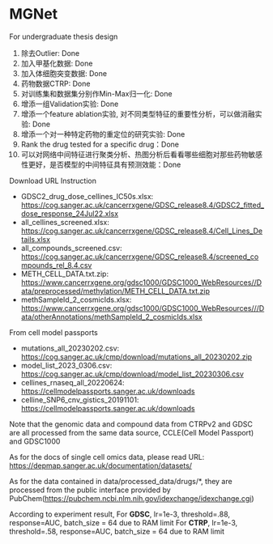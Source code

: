 # MGNet
For undergraduate thesis design

1. 除去Outlier: Done
2. 加入甲基化数据: Done
3. 加入体细胞突变数据: Done
4. 药物数据CTRP: Done
5. 对训练集和数据集分别作Min-Max归一化: Done
6. 增添一组Validation实验: Done
7. 增添一个feature ablation实验, 对不同类型特征的重要性分析，可以做消融实验: Done
8. 增添一个对一种特定药物的重定位的研究实验: Done
9. Rank the drug tested for a specific drug：Done
10. 可以对网络中间特征进行聚类分析、热图分析后看看哪些细胞对那些药物敏感性更好，是否模型的中间特征具有预测效能：Done


Download URL Instruction
- GDSC2_drug_dose_cellines_IC50s.xlsx: https://cog.sanger.ac.uk/cancerrxgene/GDSC_release8.4/GDSC2_fitted_dose_response_24Jul22.xlsx
- all_cellines_screened.xlsx: https://cog.sanger.ac.uk/cancerrxgene/GDSC_release8.4/Cell_Lines_Details.xlsx
- all_compounds_screened.csv: https://cog.sanger.ac.uk/cancerrxgene/GDSC_release8.4/screened_compounds_rel_8.4.csv
- METH_CELL_DATA.txt.zip: https://www.cancerrxgene.org/gdsc1000/GDSC1000_WebResources//Data/preprocessed/methylation/METH_CELL_DATA.txt.zip
- methSampleId_2_cosmicIds.xlsx: https://www.cancerrxgene.org/gdsc1000/GDSC1000_WebResources///Data/otherAnnotations/methSampleId_2_cosmicIds.xlsx

From cell model passports
- mutations_all_20230202.csv: https://cog.sanger.ac.uk/cmp/download/mutations_all_20230202.zip
- model_list_2023_0306.csv: https://cog.sanger.ac.uk/cmp/download/model_list_20230306.csv
- cellines_rnaseq_all_20220624: https://cellmodelpassports.sanger.ac.uk/downloads
- celline_SNP6_cnv_gistics_20191101: https://cellmodelpassports.sanger.ac.uk/downloads

Note that the genomic data and compound data from CTRPv2 and GDSC are all processed from the same data source, CCLE(Cell Model Passport) and GDSC1000

As for the docs of single cell omics data, please read URL: https://depmap.sanger.ac.uk/documentation/datasets/

As for the data contained in data/processed_data/drugs/*, they are processed from the public interface provided by PubChem(https://pubchem.ncbi.nlm.nih.gov/idexchange/idexchange.cgi)

According to experiment result, 
For **GDSC**, lr=1e-3, threshold=.88, response=AUC, batch_size = 64 due to RAM limit
For **CTRP**, lr=1e-3, threshold=.58, response=AUC, batch_size = 64 due to RAM limit
